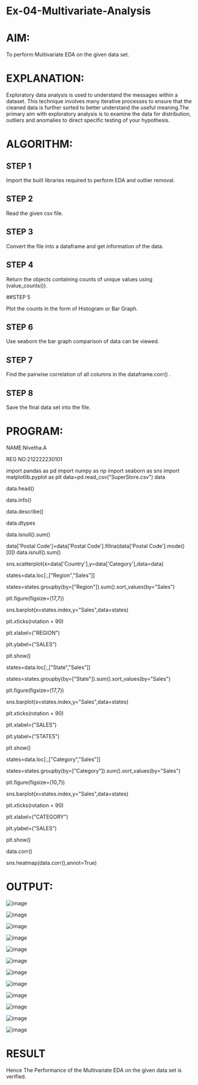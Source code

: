 # Ex-04-Multivariate-Analysis

# AIM:

To perform Multivariate EDA on the given data set.

# EXPLANATION:

Exploratory data analysis is used to understand the messages within a dataset. This technique involves many iterative processes to ensure that the cleaned data is further sorted to better understand the useful meaning.The primary aim with exploratory analysis is to examine the data for distribution, outliers and anomalies to direct specific testing of your hypothesis.

# ALGORITHM:

## STEP 1

Import the built libraries required to perform EDA and outlier removal.

## STEP 2

Read the given csv file.

## STEP 3

Convert the file into a dataframe and get information of the data.

## STEP 4

Return the objects containing counts of unique values using (value_counts()).

##STEP 5

Plot the counts in the form of Histogram or Bar Graph.

## STEP 6

Use seaborn the bar graph comparison of data can be viewed.

## STEP 7

Find the pairwise correlation of all columns in the dataframe.corr() .

## STEP 8

Save the final data set into the file.

# PROGRAM:

NAME:Nivetha.A

REG NO:212222230101

import pandas as pd
import numpy as np
import seaborn as sns
import matplotlib.pyplot as plt
data=pd.read_csv("SuperStore.csv")
data

data.head()

data.info()

data.describe()

data.dtypes

data.isnull().sum()

data['Postal Code']=data['Postal Code'].fillna(data['Postal Code'].mode()[0])
data.isnull().sum()

sns.scatterplot(x=data['Country'],y=data['Category'],data=data)

states=data.loc[:,["Region","Sales"]] 

states=states.groupby(by=["Region"]).sum().sort_values(by="Sales") 

plt.figure(figsize=(17,7)) 

sns.barplot(x=states.index,y="Sales",data=states) 

plt.xticks(rotation = 90) 

plt.xlabel=("REGION")

plt.ylabel=("SALES") 

plt.show()

states=data.loc[:,["State","Sales"]] 

states=states.groupby(by=["State"]).sum().sort_values(by="Sales") 

plt.figure(figsize=(17,7)) 

sns.barplot(x=states.index,y="Sales",data=states) 

plt.xticks(rotation = 90) 

plt.xlabel=("SALES") 

plt.ylabel=("STATES") 

plt.show()

states=data.loc[:,["Category","Sales"]] 

states=states.groupby(by=["Category"]).sum().sort_values(by="Sales") 

plt.figure(figsize=(10,7)) 

sns.barplot(x=states.index,y="Sales",data=states) 

plt.xticks(rotation = 90) 

plt.xlabel=("CATEGORY") 

plt.ylabel=("SALES") 

plt.show()

data.corr()

sns.heatmap(data.corr(),annot=True)

# OUTPUT:

![image](https://github.com/nivetharajaa/Ex-04-Multivariate-Analysis/assets/120543388/69cc39c4-1fa7-4542-8140-7108f799e77c)

![image](https://github.com/nivetharajaa/Ex-04-Multivariate-Analysis/assets/120543388/40878354-f742-47db-9db5-2a46251c533e)

![image](https://github.com/nivetharajaa/Ex-04-Multivariate-Analysis/assets/120543388/85488827-9451-44f3-9062-75d07fca3ffc)

![image](https://github.com/nivetharajaa/Ex-04-Multivariate-Analysis/assets/120543388/3a192ea1-88bd-4a8a-aa98-b39904f7f5ef)

![image](https://github.com/nivetharajaa/Ex-04-Multivariate-Analysis/assets/120543388/1bb5485d-f07f-4020-b5c6-9276852910cb)

![image](https://github.com/nivetharajaa/Ex-04-Multivariate-Analysis/assets/120543388/f1dd7309-b79a-4288-9c1f-1acf861d82d3)

![image](https://github.com/nivetharajaa/Ex-04-Multivariate-Analysis/assets/120543388/c2ab2cfc-ef41-4eeb-8446-ab08f0fb9dd8)

![image](https://github.com/nivetharajaa/Ex-04-Multivariate-Analysis/assets/120543388/45a6c912-ae83-4734-9861-f5d04c34b28f)

![image](https://github.com/nivetharajaa/Ex-04-Multivariate-Analysis/assets/120543388/0c4a0411-2c92-49da-900e-60a48c81403b)

![image](https://github.com/nivetharajaa/Ex-04-Multivariate-Analysis/assets/120543388/6381f881-e0b7-4c77-a10e-f74f8a6b5e87)

![image](https://github.com/nivetharajaa/Ex-04-Multivariate-Analysis/assets/120543388/78eecf4c-de4d-42b2-9ce5-af4802965e58)

![image](https://github.com/nivetharajaa/Ex-04-Multivariate-Analysis/assets/120543388/3dcd3e07-e14b-41b9-98eb-1d95a27c5781)

# RESULT

Hence The Performance of the Multivariate EDA on the given data set is verified.













